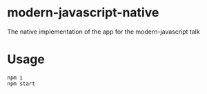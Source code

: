 # modern-javascript-native
The native implementation of the app for the modern-javascript talk

# Usage
    npm i
    npm start
